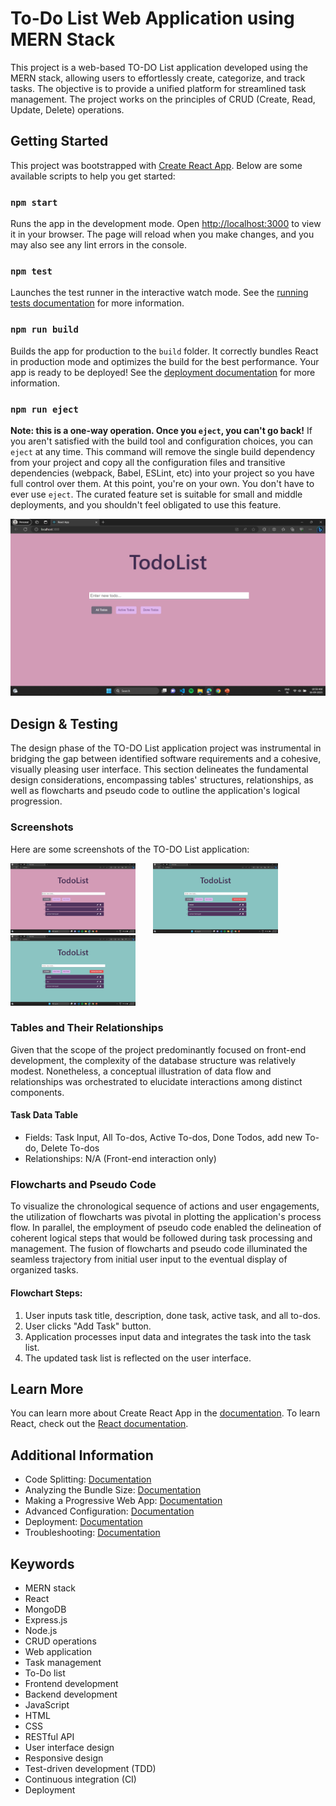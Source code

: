 # To-Do List Web Application using MERN Stack

This project is a web-based TO-DO List application developed using the MERN stack, allowing users to effortlessly create, categorize, and track tasks. The objective is to provide a unified platform for streamlined task management. The project works on the principles of CRUD (Create, Read, Update, Delete) operations.

## Getting Started

This project was bootstrapped with [Create React App](https://github.com/facebook/create-react-app). Below are some available scripts to help you get started:

### `npm start`

Runs the app in the development mode. Open [http://localhost:3000](http://localhost:3000) to view it in your browser. The page will reload when you make changes, and you may also see any lint errors in the console.

### `npm test`

Launches the test runner in the interactive watch mode. See the [running tests documentation](https://facebook.github.io/create-react-app/docs/running-tests) for more information.

### `npm run build`

Builds the app for production to the `build` folder. It correctly bundles React in production mode and optimizes the build for the best performance. Your app is ready to be deployed! See the [deployment documentation](https://facebook.github.io/create-react-app/docs/deployment) for more information.

### `npm run eject`

**Note: this is a one-way operation. Once you `eject`, you can't go back!** If you aren't satisfied with the build tool and configuration choices, you can `eject` at any time. This command will remove the single build dependency from your project and copy all the configuration files and transitive dependencies (webpack, Babel, ESLint, etc) into your project so you have full control over them. At this point, you're on your own. You don't have to ever use `eject`. The curated feature set is suitable for small and middle deployments, and you shouldn't feel obligated to use this feature.

![To-Do List](/images/Screenshot%20(273).png)


## Design & Testing

The design phase of the TO-DO List application project was instrumental in bridging the gap between identified software requirements and a cohesive, visually pleasing user interface. This section delineates the fundamental design considerations, encompassing tables' structures, relationships, as well as flowcharts and pseudo code to outline the application's logical progression.

### Screenshots

Here are some screenshots of the TO-DO List application:

<kbd>
  <img src="/images/Screenshot%20(274).png" alt="Screenshot 1" width="200"/>
</kbd>
&nbsp;&nbsp;&nbsp;&nbsp;
<kbd>
  <img src="/images/Screenshot%20(275).png" alt="Screenshot 2" width="200"/>
</kbd>
&nbsp;&nbsp;&nbsp;&nbsp;
<kbd>
  <img src="/images/Screenshot%20(276).png" alt="Screenshot 3" width="200"/>
</kbd>

### Tables and Their Relationships

Given that the scope of the project predominantly focused on front-end development, the complexity of the database structure was relatively modest. Nonetheless, a conceptual illustration of data flow and relationships was orchestrated to elucidate interactions among distinct components.

#### Task Data Table

- Fields: Task Input, All To-dos, Active To-dos, Done Todos, add new To-do, Delete To-dos
- Relationships: N/A (Front-end interaction only)

### Flowcharts and Pseudo Code

To visualize the chronological sequence of actions and user engagements, the utilization of flowcharts was pivotal in plotting the application's process flow. In parallel, the employment of pseudo code enabled the delineation of coherent logical steps that would be followed during task processing and management. The fusion of flowcharts and pseudo code illuminated the seamless trajectory from initial user input to the eventual display of organized tasks.

#### Flowchart Steps:

1. User inputs task title, description, done task, active task, and all to-dos.
2. User clicks "Add Task" button.
3. Application processes input data and integrates the task into the task list.
4. The updated task list is reflected on the user interface.

## Learn More

You can learn more about Create React App in the [documentation](https://facebook.github.io/create-react-app/docs/getting-started). To learn React, check out the [React documentation](https://reactjs.org/).

## Additional Information

- Code Splitting: [Documentation](https://facebook.github.io/create-react-app/docs/code-splitting)
- Analyzing the Bundle Size: [Documentation](https://facebook.github.io/create-react-app/docs/analyzing-the-bundle-size)
- Making a Progressive Web App: [Documentation](https://facebook.github.io/create-react-app/docs/making-a-progressive-web-app)
- Advanced Configuration: [Documentation](https://facebook.github.io/create-react-app/docs/advanced-configuration)
- Deployment: [Documentation](https://facebook.github.io/create-react-app/docs/deployment)
- Troubleshooting: [Documentation](https://facebook.github.io/create-react-app/docs/troubleshooting#npm-run-build-fails-to-minify)

## Keywords

- MERN stack
- React
- MongoDB
- Express.js
- Node.js
- CRUD operations
- Web application
- Task management
- To-Do list
- Frontend development
- Backend development
- JavaScript
- HTML
- CSS
- RESTful API
- User interface design
- Responsive design
- Test-driven development (TDD)
- Continuous integration (CI)
- Deployment

